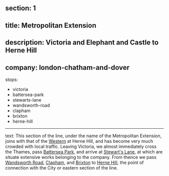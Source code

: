 ﻿section: 1
----
title: Metropolitan Extension
----
description: Victoria and Elephant and Castle to Herne Hill
----
company: london-chatham-and-dover
----
stops:
- victoria
- battersea-park
- stewarts-lane
- wandsworth-road
- clapham
- brixton
- herne-hill
----
text: This section of the line, under the name of the Metropolitan Extension, joins with that of the [Western](/routes/london-to-chatham-and-dover) at Herne Hill, and has become very much crowded with local traffic. Leaving Victoria, we almost immediately cross the Thames, pass [Battersea Park](/stations/battersea-park), and arrive at [Stewart's Lane](/stations/stewarts-lane), at which are situate extensive works belonging to the company. From thence we pass [Wandsworth Road](/stations/wandsworth-road), [Clapham](/stations/clapham), and [Brixton](/stations/brixton) to [Herne Hill](/stations/herne-hill), the point of connection with the City or eastern section of the line.
